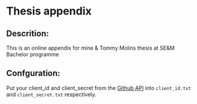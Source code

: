Thesis appendix
===============

Descrition:
-----------
This is an online appendix for mine & Tommy Molins thesis at SE&M Bachelor programme

Confguration:
-------------

Put your client_id and client_secret from the [Github API](https://developer.github.com/v3/) into `client_id.txt` and `client_secret.txt` respectively.



